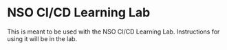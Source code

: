 # NSO CI/CD Learning Lab

This is meant to be used with the NSO CI/CD Learning Lab. Instructions for using it will be in the lab. 